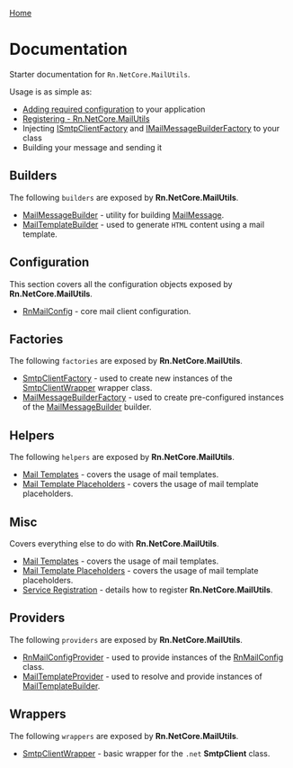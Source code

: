 [Home](/README.md)

# Documentation
Starter documentation for `Rn.NetCore.MailUtils`.

Usage is as simple as:

- [Adding required configuration](/docs/configuration/RnMailConfig.md) to your application
- [Registering - Rn.NetCore.MailUtils](/docs/misc/ServiceRegistration.md)
- Injecting [ISmtpClientFactory](/docs/factories/SmtpClientFactory.md) and [IMailMessageBuilderFactory](/docs/factories/MailMessageBuilderFactory.md) to your class
- Building your message and sending it


## Builders
The following `builders` are exposed by **Rn.NetCore.MailUtils**.

- [MailMessageBuilder](/docs/builders/MailMessageBuilder.md) - utility for building [MailMessage](https://docs.microsoft.com/en-us/dotnet/api/system.net.mail.mailmessage?view=net-6.0).
- [MailTemplateBuilder](/docs/builders/MailTemplateBuilder.md) - used to generate `HTML` content using a mail template.

## Configuration
This section covers all the configuration objects exposed by **Rn.NetCore.MailUtils**.

- [RnMailConfig](/docs/configuration/RnMailConfig.md) - core mail client configuration.

## Factories
The following `factories` are exposed by **Rn.NetCore.MailUtils**.

- [SmtpClientFactory](/docs/factories/SmtpClientFactory.md) - used to create new instances of the [SmtpClientWrapper](/docs/wrappers/SmtpClientWrapper.md) wrapper class.
- [MailMessageBuilderFactory](/docs/factories/MailMessageBuilderFactory.md) - used to create pre-configured instances of the [MailMessageBuilder](/docs/builders/MailMessageBuilder.md) builder.


## Helpers
The following `helpers` are exposed by **Rn.NetCore.MailUtils**.

- [Mail Templates](/docs/misc/MailTemplates.md) - covers the usage of mail templates.
- [Mail Template Placeholders](/docs/misc/MailTemplatePlaceholders.md) - covers the usage of mail template placeholders.

## Misc
Covers everything else to do with **Rn.NetCore.MailUtils**.

- [Mail Templates](/docs/misc/MailTemplates.md) - covers the usage of mail templates.
- [Mail Template Placeholders](/docs/misc/MailTemplatePlaceholders.md) - covers the usage of mail template placeholders.
- [Service Registration](/docs/misc/ServiceRegistration.md) - details how to register **Rn.NetCore.MailUtils**.

## Providers
The following `providers` are exposed by **Rn.NetCore.MailUtils**.

- [RnMailConfigProvider](/docs/providers/RnMailConfigProvider.md) - used to provide instances of the [RnMailConfig](/docs/configuration/RnMailConfig.md) class.
- [MailTemplateProvider](/docs/providers/MailTemplateProvider.md) - used to resolve and provide instances of [MailTemplateBuilder](/docs/builders/MailTemplateBuilder.md).

## Wrappers
The following `wrappers` are exposed by **Rn.NetCore.MailUtils**.

- [SmtpClientWrapper](/docs/wrappers/SmtpClientWrapper.md) - basic wrapper for the `.net` **SmtpClient** class.


<!--(Rn.BuildScriptHelper){
	"version": "1.0.106",
	"replace": false
}(END)-->